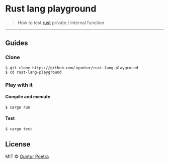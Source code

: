# Rust lang playground

> How to test [rust](https://www.rust-lang.org) private / internal function

---

## Guides

### Clone

```console
$ git clone https://github.com/iguntur/rust-lang-playground
$ cd rust-lang-playground
```

### Play with it

#### Compile and execute

```console
$ cargo run
```

#### Test

```console
$ cargo test
```


## License

MIT © [Guntur Poetra](https://github.com/iguntur)